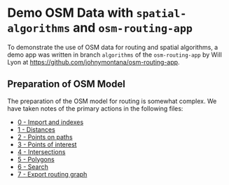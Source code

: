 # Demo OSM Data with `spatial-algorithms` and `osm-routing-app`

To demonstrate the use of OSM data for routing and spatial algorithms, a demo app was written in
branch `algorithms` of the `osm-routing-app` by Will Lyon at https://github.com/johnymontana/osm-routing-app.

## Preparation of OSM Model

The preparation of the OSM model for routing is somewhat complex.
We have taken notes of the primary actions in the following files:

* [0 - Import and indexes](presentation-0-import-and-indexes.cypher)
* [1 - Distances](presentation-1-distances.cypher)
* [2 - Points on paths](presentation-2-points-on-paths.cypher)
* [3 - Points of interest](presentation-3-points-of-interest.cypher)
* [4 - Intersections](presentation-4-intersections.cypher)
* [5 - Polygons](presentation-5-polygons.cypher)
* [6 - Search](presentation-6-search.cypher)
* [7 - Export routing graph](presentation-7-export-routing-graph.cypher)
